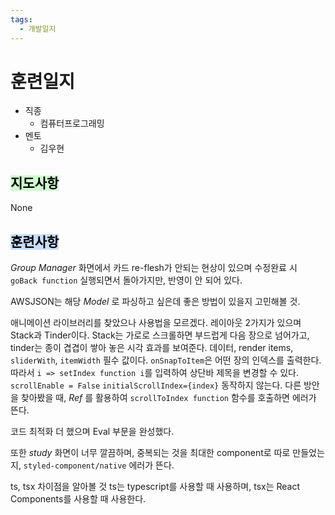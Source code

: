 ```yaml
---
tags:
  - 개발일지
---
```

# 훈련일지

- 직종
	- 컴퓨터프로그래밍
- 멘토
	- 김우현
## <mark style="background: #BBFABBA6;">지도사항</mark>

None

## <mark style="background: #ADCCFFA6;">훈련사항</mark>

*Group Manager* 화면에서 카드 re-flesh가 안되는 현상이 있으며 수정완료 시 `goBack function` 실행되면서 돌아가지만, 반영이 안 되어 있다.

AWSJSON는 해당 *Model* 로 파싱하고 싶은데 좋은 방법이 있을지 고민해볼 것.

애니메이션 라이브러리를 찾았으나 사용법을 모르겠다.
레이아웃 2가지가 있으며 Stack과 Tinder이다.
Stack는 가로로 스크롤하면 부드럽게 다음 장으로 넘어가고, tinder는 종이 겹겹이 쌓아 놓은 시각 효과를 보여준다.
데이터, render items, `sliderWith`, `itemWidth` 필수 값이다.
`onSnapToItem`은 어떤 장의 인덱스를 출력한다. 따라서 `i => setIndex function i`를 입력하여 상단바 제목을 변경할 수 있다. 
`scrollEnable = False`
`initialScrollIndex={index}` 동작하지 않는다. 다른 방안을 찾아봤을 때, *Ref* 를 활용하여 `scrollToIndex function` 함수를 호출하면 에러가 뜬다.

코드 최적화 더 했으며 Eval 부문을 완성했다.

또한 *study* 화면이 너무 깔끔하며, 중복되는 것을 최대한 component로 따로 만들었는지, `styled-component/native` 에러가 뜬다.

ts, tsx 차이점을 알아볼 것
ts는 typescript를 사용할 때 사용하며,
tsx는 React Components를 사용할 때 사용한다.